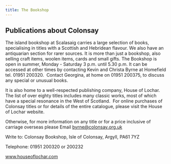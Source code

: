 ```yaml
---
title: The Bookshop
---
```


## Publications about Colonsay

The island bookshop at Scalasaig carries a large selection of books, specialising in titles with a Scottish and Hebridean flavour. We also have an antiquarian section for rarer sources. It is more than just a bookshop, also selling craft items, woolen items, cards and small gifts. The Bookshop is open in summer, Monday - Saturday 3 p.m. until 5.30 p.m. It can be accessed at other times by contacting Kevin and Christa Byrne at Homefield tel. 01951 200320.  Contact Georgina, at home on 01951 200375, to discuss any special or unusual books.

It is also home to a well-respected publishing company, House of Lochar. The list of over eighty titles includes many classic works, most of which have a special resonance in the West of Scotland.  For online purchases of Colonsay titles or for details of the entire catalogue, please visit the House of Lochar website.

Otherwise, for more information on any title or for a price inclusive of carriage overseas please Email <a href="mailto:byrne@colonsay.org.uk">byrne@colonsay.org.uk</a>

Write to: Colonsay Bookshop, Isle of Colonsay, Argyll, PA61 7YZ

Telephone: 01951 200320 or 200232

<a href="http://www.houseoflochar.com">www.houseoflochar.com</a>